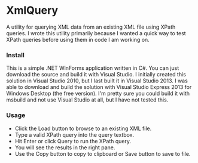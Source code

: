 # XmlQuery

A utility for querying XML data from an existing XML file using XPath queries.  I wrote this utility primarily because I wanted a quick way to test XPath queries before using them in code I am working on.

### Install

This is a simple .NET WinForms application written in C#.  You can just download the source and build it with Visual Studio.  I initially created this solution in Visual Studio 2010, but I last built it in Visual Studio 2013.  I was able to download and build the solution with Visual Studio Express 2013 for Windows Desktop (the free version).  I'm pretty sure you could build it with msbuild and not use Visual Studio at all, but I have not tested this.

### Usage

* Click the Load button to browse to an existing XML file.
* Type a valid XPath query into the query textbox.
* Hit Enter or click Query to run the XPath query.
* You will see the results in the right pane.
* Use the Copy button to copy to clipboard or Save button to save to file.
